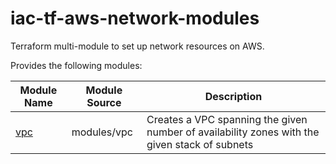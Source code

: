 # iac-tf-aws-network-modules

Terraform multi-module to set up network resources on AWS.

Provides the following modules:

| Module Name | Module Source | Description |
| --- |---------------------------| --- |
| [vpc](modules/vpc/README.md) | modules/vpc | Creates a VPC spanning the given number of availability zones with the given stack of subnets | 


